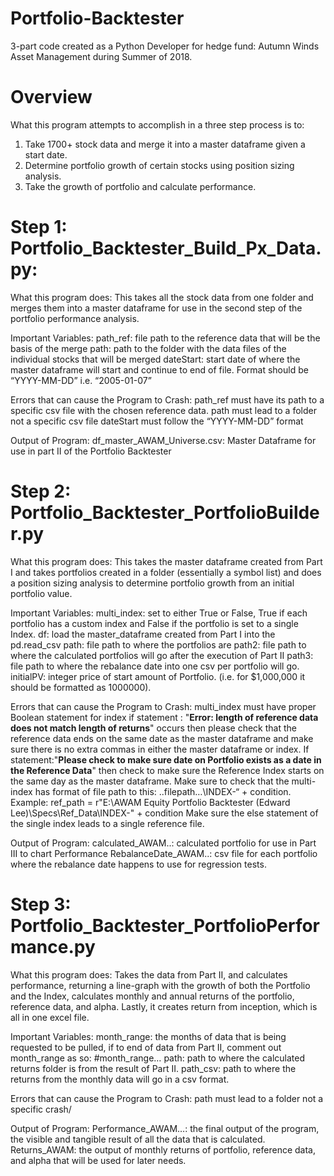 # Portfolio-Backtester
3-part code created as a Python Developer for hedge fund: Autumn Winds Asset Management during Summer of 2018. 

# Overview

What this program attempts to accomplish in a three step process is to: 
1. Take 1700+ stock data and merge it into a master dataframe given a start date.
2. Determine portfolio growth of certain stocks using position sizing analysis.
3. Take the growth of portfolio and calculate performance. 

# Step 1: Portfolio_Backtester_Build_Px_Data.py:

What this program does:
This takes all the stock data from one folder and merges them into a master dataframe for use in the second step of the portfolio performance analysis. 

Important Variables:
path_ref: file path to the reference data that will be the basis of the merge
path: path to the folder with the data files of the individual stocks that will be merged
dateStart: start date of where the master dataframe will start and continue to end of file. Format 
     should be “YYYY-MM-DD” i.e. “2005-01-07”

Errors that can cause the Program to Crash:
path_ref must have its path to a specific csv file with the chosen reference data.
path must lead to a folder not a specific csv file
dateStart must follow the “YYYY-MM-DD” format

Output of Program:
df_master_AWAM_Universe.csv: Master Dataframe for use in part II of the Portfolio Backtester 


# Step 2: Portfolio_Backtester_PortfolioBuilder.py

What this program does:
This takes the master dataframe created from Part I and takes portfolios created in a folder (essentially a symbol list) and does a position sizing analysis to determine portfolio growth from an initial portfolio value.

Important Variables:
multi_index: set to either True or False, True if each portfolio has a custom index and False if the portfolio is set to a single Index. 
df: load the master_dataframe created from Part I into the pd.read_csv
path: file path to where the portfolios are 
path2: file path to where the calculated portfolios will go after the execution of Part II
path3: file path to where the rebalance date into one csv per portfolio will go.
initialPV: integer price of start amount of Portfolio. (i.e. for $1,000,000 it should be formatted as 
     1000000).

Errors that can cause the Program to Crash:
multi_index must have proper Boolean statement for index
if statement : "**Error: length of reference data does not match length of returns**" occurs then 
please check that the reference data ends on the same date as the master dataframe 
and make sure there is no extra commas in either the master dataframe or index. 
If statement:"**Please check to make sure date on Portfolio exists as a date in the Reference 
Data**" then check to make sure the Reference Index starts on the same day as 
the master dataframe. 
Make sure to check that the multi-index has format of file path to this: ..filepath…\INDEX-“ + condition. Example: ref_path = r"E:\AWAM Equity Portfolio Backtester (Edward Lee)\Specs\Ref_Data\INDEX-" + condition
Make sure the else statement of the single index leads to a single reference file. 


Output of Program:
calculated_AWAM..: calculated portfolio for use in Part III to chart Performance
RebalanceDate_AWAM..: csv file for each portfolio where the rebalance date happens to use for 
        regression tests. 


# Step 3: Portfolio_Backtester_PortfolioPerformance.py

What this program does:
Takes the data from Part II, and calculates performance, returning a line-graph with the growth of both the Portfolio and the Index, calculates monthly and annual returns of the portfolio, reference data, and alpha. Lastly, it creates return from inception, which is all in one excel file.

Important Variables:
month_range: the months of data that is being requested to be pulled, if to end of data from Part 
II, comment out month_range as so: #month_range…
path: path to where the calculated returns folder is from the result of Part II.
path_csv: path to where the returns from the monthly data will go in a csv format.

Errors that can cause the Program to Crash: 
path must lead to a folder not a specific crash/



Output of Program:
Performance_AWAM…: the final output of the program, the visible and tangible result of all the data that is calculated.
Returns_AWAM: the output of monthly returns of portfolio, reference data, and alpha that will be used for later needs.



